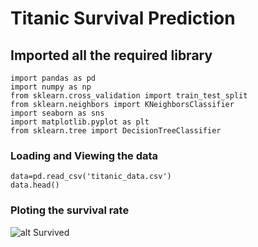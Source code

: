 # Titanic Survival Prediction


## Imported all the required library
```
import pandas as pd
import numpy as np
from sklearn.cross_validation import train_test_split
from sklearn.neighbors import KNeighborsClassifier
import seaborn as sns
import matplotlib.pyplot as plt
from sklearn.tree import DecisionTreeClassifier

```
### Loading and Viewing the data

~~~
data=pd.read_csv('titanic_data.csv')
data.head()
~~~

### Ploting the survival rate

![alt Survived](https://github.com/rahuljadli/Titanic-Survival-Prediction/tree/master/screen_shots/survival.png)

